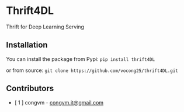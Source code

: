 # Thrift4DL

Thrift for Deep Learning Serving


## Installation

You can install the package from Pypi: `pip install thrift4DL` 

or from source: `git clone https://github.com/vocong25/thrift4DL.git`

## Contributors

- [ 1 ] congvm - congvm.it@gmail.com
